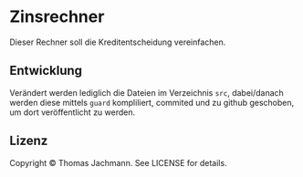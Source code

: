 # Zinsrechner

Dieser Rechner soll die Kreditentscheidung vereinfachen. 

## Entwicklung

Verändert werden lediglich die Dateien im Verzeichnis ```src```, dabei/danach werden diese mittels ```guard``` kompliliert, commited und zu github geschoben, um dort veröffentlicht zu werden.

## Lizenz

Copyright © Thomas Jachmann. See LICENSE for details.
